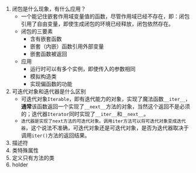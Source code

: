 1. 闭包是什么现象，有什么应用？
    - 一个能记住嵌套作用域变量值的函数，尽管作用域已经不存在，即：闭包引用了自由变量，即使生成闭包的环境已经释放，闭包依然存在。
    - 闭包的三要素
        - 含有嵌套函数
        - 嵌套（内嵌）函数引用外部变量
        - 嵌套函数被返回
    - 应用
        - 运行时可以有多个实例，即使传入的参数相同
        - 模拟构造类
        - 实现偏函数的功能
2. 可迭代对象和迭代器是什么区别
    - 可迭代对象`Iterable`，即有迭代能力的对象，实现了魔法函数`__iter__`，**通常**该函数返回一个实现了`__next__`方法的对象，当然这个返回不是必须的；迭代器`Iterator`同时实现了`__iter__`和`__next__`。
    - `迭代器是实现了next方法的可迭代对象。调用iter方法可以将可迭代对象变成迭代器`，这个说法不准确，可迭代对象还是可迭代对象，是否为迭代器取决于调用`iter()`方法的返回结果。
3. 描述符
4. 类特殊属性
5. 定义只有方法的类
100. holder